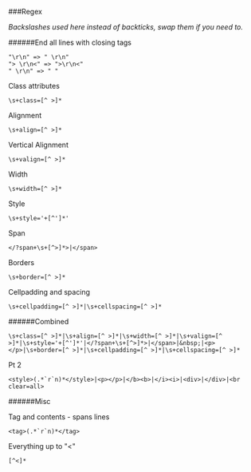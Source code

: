 ###Regex

_Backslashes used here instead of backticks, swap them if you need to._

######End all lines with closing tags

    "\r\n" => " \r\n"
    "> \r\n<" => ">\r\n<"
    " \r\n" => " "

Class attributes

    \s+class=[^ >]*

Alignment

    \s+align=[^ >]*

Vertical Alignment

    \s+valign=[^ >]*

Width

    \s+width=[^ >]*

Style

    \s+style='+[^']*'

Span

    </?span+\s+[^>]*>|</span>

Borders

    \s+border=[^ >]*

Cellpadding and spacing

    \s+cellpadding=[^ >]*|\s+cellspacing=[^ >]*

######Combined

    \s+class=[^ >]*|\s+align=[^ >]*|\s+width=[^ >]*|\s+valign=[^ >]*|\s+style='+[^']*'|</?span+\s+[^>]*>|</span>|&nbsp;|<p></p>|\s+border=[^ >]*|\s+cellpadding=[^ >]*|\s+cellspacing=[^ >]*

Pt 2

    <style>(.*`r`n)*</style>|<p></p>|</b><b>|</i><i>|<div>|</div>|<br clear=all>

######Misc

Tag and contents - spans lines

    <tag>(.*`r`n)*</tag>

Everything up to "<"

    [^<]*
